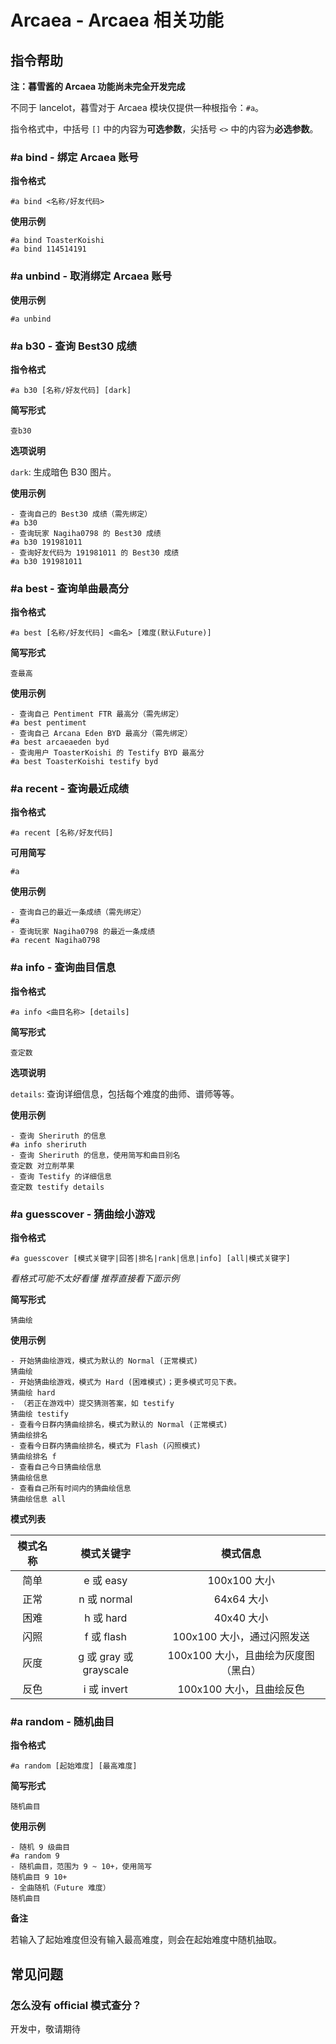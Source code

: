 # Arcaea - Arcaea 相关功能

## 指令帮助

**注：暮雪酱的 Arcaea 功能尚未完全开发完成**

不同于 lancelot，暮雪对于 Arcaea 模块仅提供一种根指令：`#a`。

指令格式中，中括号 `[]` 中的内容为**可选参数**，尖括号 `<>` 中的内容为**必选参数**。

### #a bind - 绑定 Arcaea 账号

**指令格式**

```
#a bind <名称/好友代码>
```

**使用示例**

```
#a bind ToasterKoishi
#a bind 114514191
```

### #a unbind - 取消绑定 Arcaea 账号

**使用示例**

```
#a unbind
```

### #a b30 - 查询 Best30 成绩

**指令格式**

```
#a b30 [名称/好友代码] [dark]
```

**简写形式**

`查b30`

**选项说明**

`dark`: 生成暗色 B30 图片。

**使用示例**

```
- 查询自己的 Best30 成绩（需先绑定）
#a b30
- 查询玩家 Nagiha0798 的 Best30 成绩
#a b30 191981011
- 查询好友代码为 191981011 的 Best30 成绩
#a b30 191981011
```

### #a best - 查询单曲最高分

**指令格式**

```
#a best [名称/好友代码] <曲名> [难度(默认Future)]
```

**简写形式**

`查最高`

**使用示例**

```
- 查询自己 Pentiment FTR 最高分（需先绑定）
#a best pentiment
- 查询自己 Arcana Eden BYD 最高分（需先绑定）
#a best arcaeaeden byd
- 查询用户 ToasterKoishi 的 Testify BYD 最高分
#a best ToasterKoishi testify byd
```

### #a recent - 查询最近成绩

**指令格式**

```
#a recent [名称/好友代码]
```

**可用简写**

`#a`

**使用示例**

```
- 查询自己的最近一条成绩（需先绑定）
#a
- 查询玩家 Nagiha0798 的最近一条成绩
#a recent Nagiha0798
```

### #a info - 查询曲目信息

**指令格式**

```
#a info <曲目名称> [details]
```

**简写形式**

`查定数`

**选项说明**

`details`: 查询详细信息，包括每个难度的曲师、谱师等等。

**使用示例**

```
- 查询 Sheriruth 的信息
#a info sheriruth
- 查询 Sheriruth 的信息，使用简写和曲目别名
查定数 对立削苹果
- 查询 Testify 的详细信息
查定数 testify details
```

### #a guesscover - 猜曲绘小游戏

**指令格式**

```
#a guesscover [模式关键字|回答|排名|rank|信息|info] [all|模式关键字]
```

_看格式可能不太好看懂 推荐直接看下面示例_

**简写形式**

`猜曲绘`

**使用示例**

```
- 开始猜曲绘游戏，模式为默认的 Normal (正常模式)
猜曲绘
- 开始猜曲绘游戏，模式为 Hard (困难模式)；更多模式可见下表。
猜曲绘 hard
- （若正在游戏中）提交猜测答案，如 testify
猜曲绘 testify
- 查看今日群内猜曲绘排名，模式为默认的 Normal (正常模式)
猜曲绘排名
- 查看今日群内猜曲绘排名，模式为 Flash (闪照模式)
猜曲绘排名 f
- 查看自己今日猜曲绘信息
猜曲绘信息
- 查看自己所有时间内的猜曲绘信息
猜曲绘信息 all
```

**模式列表**

| 模式名称 |       模式关键字       |               模式信息               |
| :------: | :--------------------: | :----------------------------------: |
|   简单   |       e 或 easy        |             100x100 大小             |
|   正常   |      n 或 normal       |              64x64 大小              |
|   困难   |       h 或 hard        |              40x40 大小              |
|   闪照   |       f 或 flash       |      100x100 大小，通过闪照发送      |
|   灰度   | g 或 gray 或 grayscale | 100x100 大小，且曲绘为灰度图（黑白） |
|   反色   |      i 或 invert       |       100x100 大小，且曲绘反色       |

### #a random - 随机曲目

**指令格式**

```
#a random [起始难度] [最高难度]
```

**简写形式**

`随机曲目`

**使用示例**

```
- 随机 9 级曲目
#a random 9
- 随机曲目，范围为 9 ~ 10+，使用简写
随机曲目 9 10+
- 全曲随机（Future 难度）
随机曲目
```

**备注**

若输入了起始难度但没有输入最高难度，则会在起始难度中随机抽取。

## 常见问题

### 怎么没有 official 模式查分？

开发中，敬请期待
